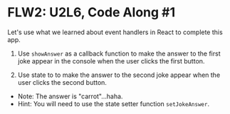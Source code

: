 # FLW2: U2L6, Code Along #1
Let's use what we learned about event handlers in React to complete this app.

1. Use `showAnswer` as a callback function to make the answer to the first joke appear in the console when the user clicks the first button.

2. Use state to to make the answer to the second joke appear when the user clicks the second button.

- Note: The answer is "carrot"...haha.
- Hint: You will need to use the state setter function `setJokeAnswer`.